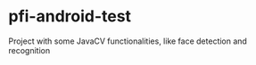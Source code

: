 pfi-android-test
================

Project with some JavaCV functionalities, like face detection and recognition
